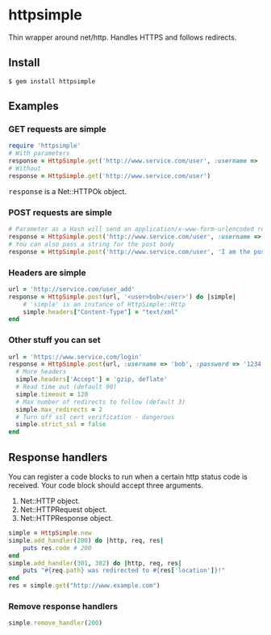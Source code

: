 # httpsimple

Thin wrapper around net/http. Handles HTTPS and follows redirects.

## Install

    $ gem install httpsimple

## Examples

### GET requests are simple
```Ruby
require 'httpsimple'
# With parameters 
response = HttpSimple.get('http://www.service.com/user', :username => 'bob')
# Without
response = HttpSimple.get('http://www.service.com/user')
```
<tt>response</tt> is a Net::HTTPOk object.

### POST requests are simple
```Ruby
# Parameter as a Hash will send an application/x-www-form-urlencoded request
response = HttpSimple.post('http://www.service.com/user', :username => 'bob')
# You can also pass a string for the post body
response = HttpSimple.post('http://www.service.com/user', 'I am the post body!')
```

### Headers are simple
```Ruby
url = 'http://service.com/user_add'
response = HttpSimple.post(url, '<user>bob</user>') do |simple|
	# 'simple' is an instance of HttpSimple::Http
	simple.headers["Content-Type"] = "text/xml"
end
```

### Other stuff you can set
```Ruby
url = 'https://www.service.com/login'
response = HttpSimple.post(url, :username => 'bob', :password => '1234') do |simple|
  # More headers
  simple.headers['Accept'] = 'gzip, deflate' 
  # Read time out (default 90)
  simple.timeout = 120
  # Max number of redirects to follow (default 3)
  simple.max_redirects = 2
  # Turn off ssl cert verification - dangerous
  simple.strict_ssl = false
end
```

## Response handlers

You can register a code blocks to run when a certain http status code is received. Your code block
should accept three arguments.

1. Net::HTTP object.
2. Net::HTTPRequest object.
3. Net::HTTPResponse object.
	
```Ruby
simple = HttpSimple.new
simple.add_handler(200) do |http, req, res|
	puts res.code # 200
end
simple.add_handler(301, 302) do |http, req, res|
    puts "#{req.path} was redirected to #{res['location']}!"
end
res = simple.get("http://www.example.com")
```

### Remove response handlers
```Ruby
simple.remove_handler(200)
```


